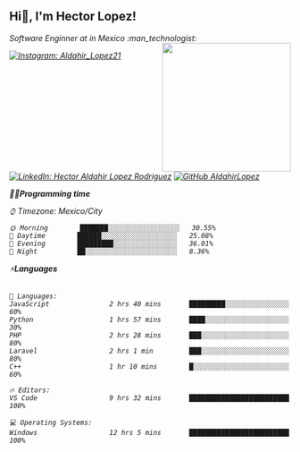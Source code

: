 <h2> Hi👋, I'm Hector Lopez!</h2>

<p><em>Software Enginner at <a>in Mexico :man_technologist:</a>
<img align='right' src="https://media.giphy.com/media/M9gbBd9nbDrOTu1Mqx/giphy.gif" width="230">

[![Instagram: Aldahir_Lopez21](https://img.shields.io/badge/Instagram-aldahir__lopez21-blue?style=social&logo=instagram)](https://www.instagram.com/aldahir_lopez21)
[![LinkedIn: Hector Aldahir Lopez Rodriguez](https://img.shields.io/badge/LinkedIn-Hector%20Aldahir%20Lopez%20Rodriguez-blue?style=social&logo=linkedin)](https://www.linkedin.com/in/hector-aldahir-lopez-rodriguez-528022227)
[![GitHub AldahirLopez](https://img.shields.io/github/followers/AldahirLopez?label=follow&style=social)](https://github.com/AldahirLopez)

<!--START_SECTION:waka-->
🙋‍♂️**Programming time** 

⌚︎ Timezone: Mexico/City
```text
🌞 Morning        ███████░░░░░░░░░░░░░░░░░░   30.55% 
🌆 Daytime        ██████░░░░░░░░░░░░░░░░░░░   25.08% 
🌃 Evening        █████████░░░░░░░░░░░░░░░░   36.01% 
🌙 Night          ██░░░░░░░░░░░░░░░░░░░░░░░   8.36%

```

⚡**Languages** 

```text

💬 Languages: 
JavaScript               2 hrs 40 mins       █████████░░░░░░░░░░░░░░░░   60% 
Python                   1 hrs 57 mins       ████░░░░░░░░░░░░░░░░░░░░░   30% 
PHP                      2 hrs 28 mins       ███░░░░░░░░░░░░░░░░░░░░░░   80% 
Laravel                  2 hrs 1 min         ███░░░░░░░░░░░░░░░░░░░░░░   80% 
C++                      1 hr 10 mins        █░░░░░░░░░░░░░░░░░░░░░░░░   60%

🔥 Editors: 
VS Code                  9 hrs 32 mins       █████████████████████████   100% 

💻 Operating Systems: 
Windows                  12 hrs 5 mins       █████████████████████████   100%

```
<!--END_SECTION:waka-->
